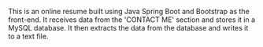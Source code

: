 This is an online resume built using Java Spring Boot and Bootstrap as the front-end. It receives data from the 'CONTACT ME' section and stores it in a MySQL database. It then extracts the data from the database and writes it to a text file.
